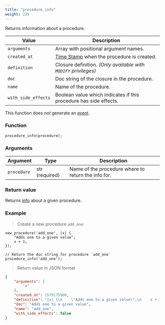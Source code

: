```yaml
---
title: "procedure_info"
weight: 225
---
```


Returns information about a procedure.

Value | Description
------- | -----------
`arguments` | Array with positional argument names.
`created_at` | [Time Stamp](https://wikipedia.org/wiki/Unix_time) when the procedure is created.
`definition` | Closure definition. *(Only available with `MODIFY` privileges)*
`doc` | Doc string of the closure in the procedure.
`name` | Name of the procedure.
`with_side_effects` | Boolean value which indicates if this procedure has side effects.

This function does *not* generate an [event](../../overview/events).

### Function

`procedure_info(procedure);`

### Arguments

Argument | Type | Description
-------- | ---- | -----------
`procedure` | str (required) | Name of the procedure where to return the info for.

### Return value

Returns [info](../../data-types/info) about a given procedure.

### Example

> Create a new procedure `add_one`:

```thingsdb,should_pass
new_procedure('add_one', |x| {
    "Adds one to a given value";
    x + 1;
});

// Return the doc string for procedure `add_one`
procedure_info('add_one');
```

> Return value in JSON format

```json
{
    "arguments": [
        "x"
    ],
    "created_at": 1579175900,
    "definition": "|x| {\n    \"Adds one to a given value\";\n    x + 1;\n}",
    "doc": "Adds one to a given value",
    "name": "add_one",
    "with_side_effects": false
}
```
